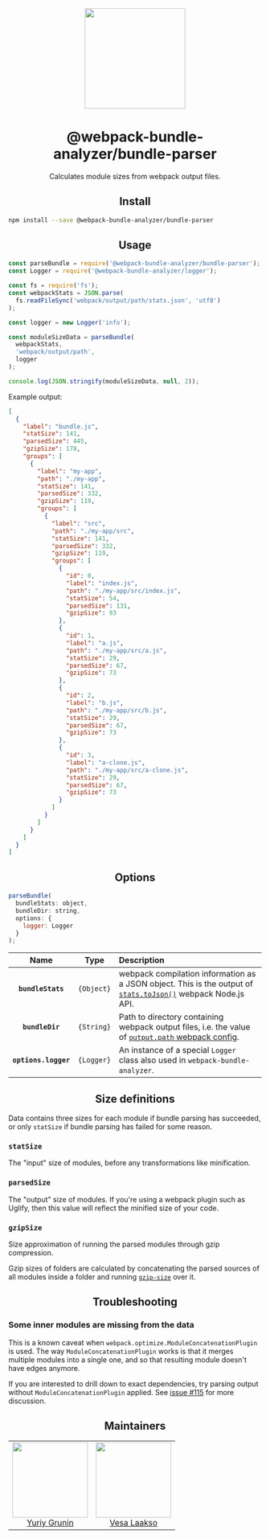 <div align="center">
  <a href="https://github.com/webpack/webpack">
    <img width="200" height="200"
      src="https://webpack.js.org/assets/icon-square-big.svg">
  </a>
  <h1>@webpack-bundle-analyzer/bundle-parser</h1>
  <p>Calculates module sizes from webpack output files.</p>
</div>

<h2 align="center">Install</h2>

```bash
npm install --save @webpack-bundle-analyzer/bundle-parser
```

<h2 align="center">Usage</h2>

```js
const parseBundle = require('@webpack-bundle-analyzer/bundle-parser');
const Logger = require('@webpack-bundle-analyzer/logger');

const fs = require('fs');
const webpackStats = JSON.parse(
  fs.readFileSync('webpack/output/path/stats.json', 'utf8')
);

const logger = new Logger('info');

const moduleSizeData = parseBundle(
  webpackStats,
  'webpack/output/path',
  logger
);

console.log(JSON.stringify(moduleSizeData, null, 2));
```

Example output:

```json
[
  {
    "label": "bundle.js",
    "statSize": 141,
    "parsedSize": 445,
    "gzipSize": 178,
    "groups": [
      {
        "label": "my-app",
        "path": "./my-app",
        "statSize": 141,
        "parsedSize": 332,
        "gzipSize": 119,
        "groups": [
          {
            "label": "src",
            "path": "./my-app/src",
            "statSize": 141,
            "parsedSize": 332,
            "gzipSize": 119,
            "groups": [
              {
                "id": 0,
                "label": "index.js",
                "path": "./my-app/src/index.js",
                "statSize": 54,
                "parsedSize": 131,
                "gzipSize": 93
              },
              {
                "id": 1,
                "label": "a.js",
                "path": "./my-app/src/a.js",
                "statSize": 29,
                "parsedSize": 67,
                "gzipSize": 73
              },
              {
                "id": 2,
                "label": "b.js",
                "path": "./my-app/src/b.js",
                "statSize": 29,
                "parsedSize": 67,
                "gzipSize": 73
              },
              {
                "id": 3,
                "label": "a-clone.js",
                "path": "./my-app/src/a-clone.js",
                "statSize": 29,
                "parsedSize": 67,
                "gzipSize": 73
              }
            ]
          }
        ]
      }
    ]
  }
]
```


<h2 align="center">Options</h2>

```js
parseBundle(
  bundleStats: object,
  bundleDir: string,
  options: {
    logger: Logger
  }
);
```

|Name|Type|Description|
|:--:|:--:|:----------|
|**`bundleStats`**|`{Object}`|webpack compilation information as a JSON object. This is the output of [`stats.toJson()`](https://webpack.js.org/api/node/#stats-tojson-options-) webpack Node.js API.|
|**`bundleDir`**|`{String}`|Path to directory containing webpack output files, i.e. the value of [`output.path` webpack config](https://webpack.js.org/configuration/output/#output-path).|
|**`options.logger`**|`{Logger}`|An instance of a special `Logger` class also used in `webpack-bundle-analyzer`.|



<h2 align="center" id="size-definitions">Size definitions</h2>

Data contains three sizes for each module if bundle parsing has succeeded, or only `statSize` if bundle parsing has failed for some reason.

### `statSize`

The "input" size of modules, before any transformations like minification.

### `parsedSize`

The "output" size of modules. If you're using a webpack plugin such as Uglify, then this value will reflect the minified size of your code.

### `gzipSize`

Size approximation of running the parsed modules through gzip compression.

Gzip sizes of folders are calculated by concatenating the parsed sources of all modules inside a folder and running [`gzip-size`](https://github.com/sindresorhus/gzip-size) over it.


<h2 align="center">Troubleshooting</h2>

### Some inner modules are missing from the data

This is a known caveat when `webpack.optimize.ModuleConcatenationPlugin` is used. The way `ModuleConcatenationPlugin` works is that it merges multiple modules into a single one, and so that resulting module doesn't have edges anymore.

If you are interested to drill down to exact dependencies, try parsing output without `ModuleConcatenationPlugin` applied. See [issue #115](https://github.com/webpack-contrib/webpack-bundle-analyzer/issues/115) for more discussion.

<h2 align="center">Maintainers</h2>

<table>
  <tbody>
    <tr>
      <td align="center">
        <img width="150" height="150"
        src="https://avatars3.githubusercontent.com/u/302213?v=4&s=150">
        </br>
        <a href="https://github.com/th0r">Yuriy Grunin</a>
      </td>
      <td align="center">
        <img width="150" height="150"
        src="https://avatars3.githubusercontent.com/u/482561?v=4&s=150">
        </br>
        <a href="https://github.com/valscion">Vesa Laakso</a>
      </td>
    </tr>
  <tbody>
</table>
